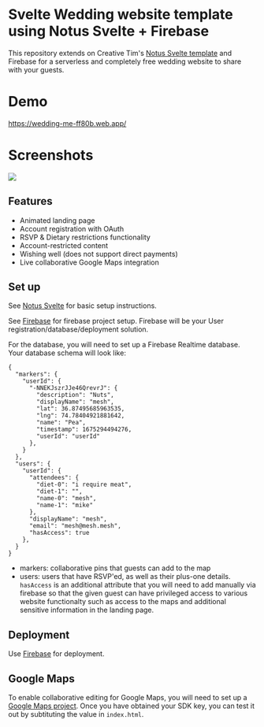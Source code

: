 # Svelte Wedding website template using Notus Svelte + Firebase

This repository extends on Creative Tim's [Notus Svelte template](https://github.com/creativetimofficial/notus-svelte) and Firebase for a serverless and completely free wedding website to share with your guests.

# Demo

https://wedding-me-ff80b.web.app/

# Screenshots

![](https://github.com/Your_Repository_Name/Your_GIF_Name.gif)

## Features

- Animated landing page
- Account registration with OAuth
- RSVP & Dietary restrictions functionality
- Account-restricted content
- Wishing well (does not support direct payments)
- Live collaborative Google Maps integration

## Set up

See [Notus Svelte](https://github.com/creativetimofficial/notus-svelte) for basic setup instructions.

See [Firebase](https://firebase.google.com/docs/web/setup) for firebase project setup. Firebase will be your User registration/database/deployment solution.

For the database, you will need to set up a Firebase Realtime database. Your database schema will look like:

```
{
  "markers": {
    "userId": {
      "-NNEKJszrJJe46QrevrJ": {
        "description": "Nuts",
        "displayName": "mesh",
        "lat": 36.87495685963535,
        "lng": 74.78404921881642,
        "name": "Pea",
        "timestamp": 1675294494276,
        "userId": "userId"
      },
    }
  },
  "users": {
    "userId": {
      "attendees": {
        "diet-0": "i require meat",
        "diet-1": "",
        "name-0": "mesh",
        "name-1": "mike"
      },
      "displayName": "mesh",
      "email": "mesh@mesh.mesh",
      "hasAccess": true
    },
  }
}
```

- markers: collaborative pins that guests can add to the map
- users: users that have RSVP'ed, as well as their plus-one details. `hasAccess` is an additional attribute that you will need to add manually via firebase so that the given guest can have privileged access to various website functionalty such as access to the maps and additional sensitive information in the landing page.

## Deployment

Use [Firebase](https://firebase.google.com/docs/hosting/quickstart) for deployment.

## Google Maps

To enable collaborative editing for Google Maps, you will need to set up a [Google Maps project](https://developers.google.com/maps/get-started). Once you have obtained your SDK key, you can test it out by subtituting the value in `index.html`.
